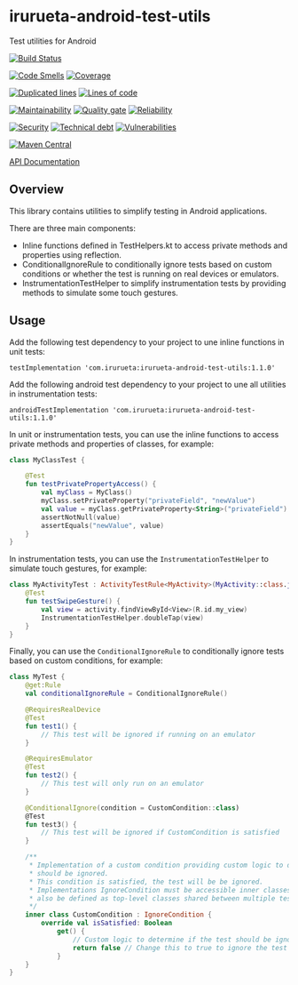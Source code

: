 # irurueta-android-test-utils
Test utilities for Android

[![Build Status](https://github.com/albertoirurueta/irurueta-android-test-utils/actions/workflows/main.yml/badge.svg)](https://github.com/albertoirurueta/irurueta-android-test-utils/actions)

[![Code Smells](https://sonarcloud.io/api/project_badges/measure?project=albertoirurueta_irurueta-android-test-utils&metric=code_smells)](https://sonarcloud.io/dashboard?id=albertoirurueta_irurueta-android-test-utils)
[![Coverage](https://sonarcloud.io/api/project_badges/measure?project=albertoirurueta_irurueta-android-test-utils&metric=coverage)](https://sonarcloud.io/dashboard?id=albertoirurueta_irurueta-android-test-utils)

[![Duplicated lines](https://sonarcloud.io/api/project_badges/measure?project=albertoirurueta_irurueta-android-test-utils&metric=duplicated_lines_density)](https://sonarcloud.io/dashboard?id=albertoirurueta_irurueta-android-test-utils)
[![Lines of code](https://sonarcloud.io/api/project_badges/measure?project=albertoirurueta_irurueta-android-test-utils&metric=ncloc)](https://sonarcloud.io/dashboard?id=albertoirurueta_irurueta-android-test-utils)

[![Maintainability](https://sonarcloud.io/api/project_badges/measure?project=albertoirurueta_irurueta-android-test-utils&metric=sqale_rating)](https://sonarcloud.io/dashboard?id=albertoirurueta_irurueta-android-test-utils)
[![Quality gate](https://sonarcloud.io/api/project_badges/measure?project=albertoirurueta_irurueta-android-test-utils&metric=alert_status)](https://sonarcloud.io/dashboard?id=albertoirurueta_irurueta-android-test-utils)
[![Reliability](https://sonarcloud.io/api/project_badges/measure?project=albertoirurueta_irurueta-android-test-utils&metric=reliability_rating)](https://sonarcloud.io/dashboard?id=albertoirurueta_irurueta-android-test-utils)

[![Security](https://sonarcloud.io/api/project_badges/measure?project=albertoirurueta_irurueta-android-test-utils&metric=security_rating)](https://sonarcloud.io/dashboard?id=albertoirurueta_irurueta-android-test-utils)
[![Technical debt](https://sonarcloud.io/api/project_badges/measure?project=albertoirurueta_irurueta-android-test-utils&metric=sqale_index)](https://sonarcloud.io/dashboard?id=albertoirurueta_irurueta-android-test-utils)
[![Vulnerabilities](https://sonarcloud.io/api/project_badges/measure?project=albertoirurueta_irurueta-android-test-utils&metric=vulnerabilities)](https://sonarcloud.io/dashboard?id=albertoirurueta_irurueta-android-test-utils)

[![Maven Central](https://maven-badges.herokuapp.com/maven-central/com.irurueta/irurueta-android-test-utils/badge.svg)](https://search.maven.org/artifact/com.irurueta/irurueta-android-test-utils/1.0.0/aar)

[API Documentation](http://albertoirurueta.github.io/irurueta-android-test-utils)

## Overview

This library contains utilities to simplify testing in Android applications.

There are three main components:

- Inline functions defined in TestHelpers.kt to access private methods and properties using 
  reflection.
- ConditionalIgnoreRule to conditionally ignore tests based on custom conditions or whether the
  test is running on real devices or emulators.
- InstrumentationTestHelper to simplify instrumentation tests by providing methods to simulate some 
  touch gestures.

## Usage

Add the following test dependency to your project to une inline functions in unit tests:

```
testImplementation 'com.irurueta:irurueta-android-test-utils:1.1.0'
```

Add the following android test dependency to your project to une all utilities in instrumentation 
tests:

```
androidTestImplementation 'com.irurueta:irurueta-android-test-utils:1.1.0'
```

In unit or instrumentation tests, you can use the inline functions to access private methods and
properties of classes, for example:

```kotlin
class MyClassTest {

    @Test
    fun testPrivatePropertyAccess() {
        val myClass = MyClass()
        myClass.setPrivateProperty("privateField", "newValue")
        val value = myClass.getPrivateProperty<String>("privateField")
        assertNotNull(value)
        assertEquals("newValue", value)
    }
}
```

In instrumentation tests, you can use the `InstrumentationTestHelper` to simulate touch gestures,
for example:

```kotlin
class MyActivityTest : ActivityTestRule<MyActivity>(MyActivity::class.java) {
    @Test
    fun testSwipeGesture() {
        val view = activity.findViewById<View>(R.id.my_view)
        InstrumentationTestHelper.doubleTap(view)
    }
}
```

Finally, you can use the `ConditionalIgnoreRule` to conditionally ignore tests based on custom
conditions, for example:

```kotlin
class MyTest {
    @get:Rule
    val conditionalIgnoreRule = ConditionalIgnoreRule()

    @RequiresRealDevice
    @Test
    fun test1() {
        // This test will be ignored if running on an emulator
    }

    @RequiresEmulator
    @Test
    fun test2() {
        // This test will only run on an emulator
    }

    @ConditionalIgnore(condition = CustomCondition::class)
    @Test
    fun test3() {
        // This test will be ignored if CustomCondition is satisfied
    }

    /**
     * Implementation of a custom condition providing custom logic to determine if a test
     * should be ignored.
     * This condition is satisfied, the test will be be ignored.
     * Implementations IgnoreCondition must be accessible inner classes of the test class, or can
     * also be defined as top-level classes shared between multiple tests.
     */
    inner class CustomCondition : IgnoreCondition {
        override val isSatisfied: Boolean
            get() {
                // Custom logic to determine if the test should be ignored
                return false // Change this to true to ignore the test
            }
    }
}
```